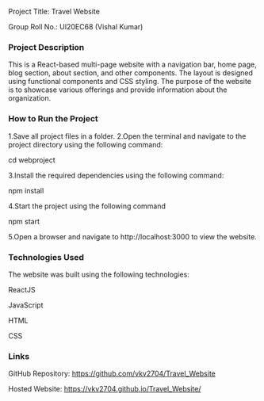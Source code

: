 Project Title: Travel Website

Group Roll No.: UI20EC68 (Vishal Kumar)

### Project Description
This is a React-based multi-page website with a navigation bar, home page, blog section, about section, and other components. The layout is designed using functional components and CSS styling. The purpose of the website is to showcase various offerings and provide information about the organization.

### How to Run the Project
1.Save all project files in a folder.
2.Open the terminal and navigate to the project directory using the following command:

cd webproject

3.Install the required dependencies using the following command:

npm install

4.Start the project using the following command

npm start

5.Open a browser and navigate to http://localhost:3000 to view the website.

### Technologies Used
The website was built using the following technologies:

ReactJS

JavaScript

HTML

CSS

### Links

GitHub Repository: https://github.com/vkv2704/Travel_Website

Hosted Website: https://vkv2704.github.io/Travel_Website/











